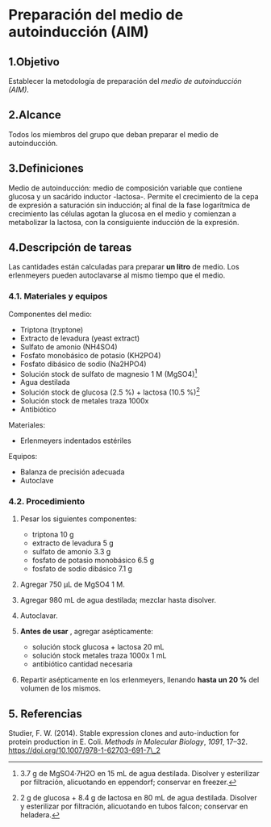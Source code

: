 # Preparación del medio de autoinducción (AIM)

## 1.Objetivo

Establecer la metodología de preparación del _medio de autoinducción (AIM)_.

## 2.Alcance

Todos los miembros del grupo que deban preparar el medio de autoinducción.

## 3.Definiciones

Medio de autoinducción: medio de composición variable que contiene glucosa y un sacárido inductor -lactosa-. Permite el crecimiento de la cepa de expresión a saturación sin inducción; al final de la fase logarítmica de crecimiento las células agotan la glucosa en el medio y comienzan a metabolizar la lactosa, con la consiguiente inducción de la expresión.

## 4.Descripción de tareas

Las cantidades están calculadas para preparar **un litro** de medio. Los erlenmeyers pueden autoclavarse al mismo tiempo que el medio.

### 4.1. Materiales y equipos

Componentes del medio:

- Triptona (tryptone)
- Extracto de levadura (yeast extract)
- Sulfato de amonio (NH4SO4)
- Fosfato monobásico de potasio (KH2PO4)
- Fosfato dibásico de sodio (Na2HPO4)
- Solución stock de sulfato de magnesio 1 M (MgSO4)[^1]
- Agua destilada
- Solución stock de glucosa (2.5 %) + lactosa (10.5 %)[^2]
- Solución stock de metales traza 1000x
- Antibiótico

Materiales:

- Erlenmeyers indentados estériles

Equipos:

- Balanza de precisión adecuada
- Autoclave

### 4.2. Procedimiento

1. Pesar los siguientes componentes:

   - triptona 10 g
   - extracto de levadura 5 g
   - sulfato de amonio 3.3 g
   - fosfato de potasio monobásico 6.5 g
   - fosfato de sodio dibásico 7.1 g

2. Agregar 750 µL de MgSO4 1 M.
3. Agregar 980 mL de agua destilada; mezclar hasta disolver.
4. Autoclavar.
5. **Antes de usar** , agregar asépticamente:

   - solución stock glucosa + lactosa 20 mL
   - solución stock metales traza 1000x 1 mL
   - antibiótico cantidad necesaria

6. Repartir asépticamente en los erlenmeyers, llenando **hasta un 20 %** del volumen de los mismos.

## 5. Referencias

Studier, F. W. (2014). Stable expression clones and auto-induction for protein production in E. Coli. _Methods in Molecular Biology_, _1091_, 17–32. https://doi.org/10.1007/978-1-62703-691-7\_2

[^1]: 3.7 g de MgSO4·7H2O en 15 mL de agua destilada. Disolver y esterilizar por filtración, alicuotando en eppendorf; conservar en freezer.
[^2]: 2 g de glucosa + 8.4 g de lactosa en 80 mL de agua destilada. Disolver y esterilizar por filtración, alicuotando en tubos falcon; conservar en heladera.
